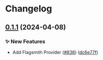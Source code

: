 # Changelog

## [0.1.1](https://github.com/open-feature/js-sdk-contrib/compare/flagsmith-client-provider-v0.1.0...flagsmith-client-provider-v0.1.1) (2024-04-08)


### ✨ New Features

* Add Flagsmith Provider ([#836](https://github.com/open-feature/js-sdk-contrib/issues/836)) ([dc6e77f](https://github.com/open-feature/js-sdk-contrib/commit/dc6e77f777bdff920d47fde2716f7098a9a767eb))
